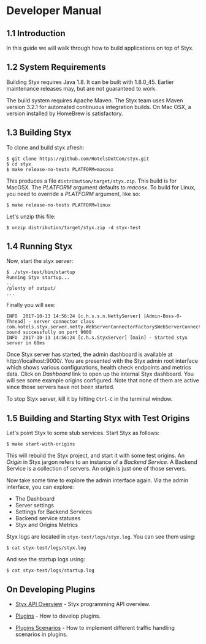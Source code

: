 
# Developer Manual

## 1.1 Introduction

In this guide we will walk through how to build applications on top of Styx.


## 1.2 System Requirements

Building Styx requires Java 1.8. It can be built with 1.8.0_45. Earlier maintenance
releases may, but are not guaranteed to work.

The build system requires Apache Maven. The Styx team uses Maven version 3.2.1
for automated continuous integration builds. On Mac OSX, a version installed
by HomeBrew is satisfactory.


## 1.3 Building Styx

To clone and build styx afresh:

    $ git clone https://github.com/HotelsDotCom/styx.git
    $ cd styx
    $ make release-no-tests PLATFORM=macosx

This produces a file `distribution/target/styx.zip`. This build is for MacOSX.
The *PLATFORM* argument defaults to *macosx*.
To build for Linux, you need to override a *PLATFORM* argument, like so:

    $ make release-no-tests PLATFORM=linux

Let's unzip this file:

    $ unzip distribution/target/styx.zip -d styx-test


## 1.4 Running Styx

Now, start the styx server:

    $ ./styx-test/bin/startup
    Running Styx startup...
    ...
    /plenty of output/
    ...    
    
Finally you will see:

    INFO  2017-10-13 14:56:24 [c.h.s.s.n.NettyServer] [Admin-Boss-0-Thread] - server connector class com.hotels.styx.server.netty.WebServerConnectorFactory$WebServerConnector bound successfully on port 9000
    INFO  2017-10-13 14:56:24 [c.h.s.StyxServer] [main] - Started styx server in 68ms
    

Once Styx server has started, the admin dashboard is available at http://localhost:9000/.
You are presented with the Styx admin root interface which shows various
configurations, health check endpoints and metrics data. Click on *Dashboard*
link to open up the internal Styx dashboard. You will see some example
origins configured. Note that none of them are active since those servers
have not been started.

To stop Styx server, kill it by hitting `Ctrl-C` in the terminal window.


## 1.5 Building and Starting Styx with Test Origins

Let's point Styx to some stub services. Start Styx as follows:

    $ make start-with-origins

This will rebuild the Styx project, and start it with some test origins. An *Origin* in
Styx jargon refers to an instance of a *Backend Service*. A Backend Service is a
collection of servers. An origin is just one of those servers.

Now take some time to explore the admin interface again. Via the admin interface, you can
explore:

 - The Dashboard
 - Server settings
 - Settings for Backend Services
 - Backend service statuses
 - Styx and Origins Metrics

Styx logs are located in `styx-test/logs/styx.log`. You can see them using:

    $ cat styx-test/logs/styx.log

And see the startup logs using:

    $ cat styx-test/logs/startup.log

## On Developing Plugins

 - [Styx API Overview](./developer-guide/api-overview.md) - Styx programming API overview.

 - [Plugins](./developer-guide/plugins.md) - How to develop plugins.

 - [Plugins Scenarios](./developer-guide/plugins-scenarios.md) - How to implement different traffic handling scenarios in plugins.

